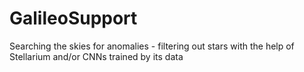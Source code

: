# GalileoSupport
Searching the skies for anomalies - filtering out stars with the help of Stellarium and/or CNNs trained by its data
